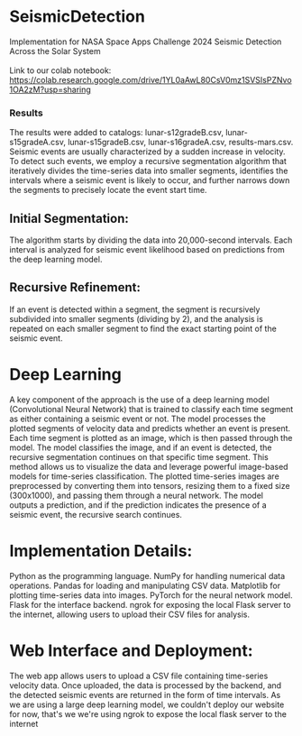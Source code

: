 # SeismicDetection
Implementation for NASA Space Apps Challenge 2024 Seismic Detection Across the Solar System
<br/><br/>
Link to our colab notebook: https://colab.research.google.com/drive/1YL0aAwL80CsV0mz1SVSIsPZNvo1OA2zM?usp=sharing
### Results
The results were added to catalogs: lunar-s12gradeB.csv, lunar-s15gradeA.csv, lunar-s15gradeB.csv, lunar-s16gradeA.csv, results-mars.csv.
Seismic events are usually characterized by a sudden increase in velocity. To detect such events, we employ a recursive segmentation algorithm that iteratively divides the time-series data into smaller segments, identifies the intervals where a seismic event is likely to occur, and further narrows down the segments to precisely locate the event start time.

## Initial Segmentation:
The algorithm starts by dividing the data into 20,000-second intervals. Each interval is analyzed for seismic event likelihood based on predictions from the deep learning model.
## Recursive Refinement: 
If an event is detected within a segment, the segment is recursively subdivided into smaller segments (dividing by 2), and the analysis is repeated on each smaller segment to find the exact starting point of the seismic event.

# Deep Learning
A key component of the approach is the use of a deep learning model (Convolutional Neural Network) that is trained to classify each time segment as either containing a seismic event or not. The model processes the plotted segments of velocity data and predicts whether an event is present.
Each time segment is plotted as an image, which is then passed through the model. The model classifies the image, and if an event is detected, the recursive segmentation continues on that specific time segment. This method allows us to visualize the data and leverage powerful image-based models for time-series classification.
The plotted time-series images are preprocessed by converting them into tensors, resizing them to a fixed size (300x1000), and passing them through a neural network. The model outputs a prediction, and if the prediction indicates the presence of a seismic event, the recursive search continues.

# Implementation Details:
Python as the programming language.
NumPy for handling numerical data operations.
Pandas for loading and manipulating CSV data.
Matplotlib for plotting time-series data into images.
PyTorch for the neural network model.
Flask for the interface backend.
ngrok for exposing the local Flask server to the internet, allowing users to upload their CSV files for analysis.

# Web Interface and Deployment:
The web app allows users to upload a CSV file containing time-series velocity data. Once uploaded, the data is processed by the backend, and the detected seismic events are returned in the form of time intervals. As we are using a large deep learning model, we couldn't deploy our website for now, that's we we're using ngrok to expose the local flask server to the internet
